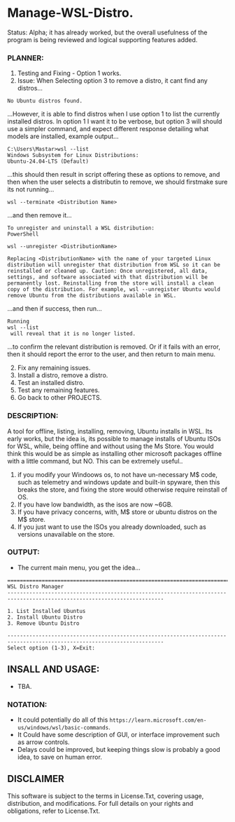 # Manage-WSL-Distro.
Status: Alpha; it has already worked, but the overall usefulness of the program is being reviewed and logical supporting features added.

### PLANNER:
1. Testing and Fixing - Option 1 works.
2. Issue: When Selecting option 3 to remove a distro, it cant find any distros...
```
No Ubuntu distros found.
```
...However, it is able to find distros when I use option 1 to list the currently installed distros. In option 1 I want it to be verbose, but option 3 will should use a simpler command, and expect different response detailing what models are installed, example output...
```
C:\Users\Mastar>wsl --list
Windows Subsystem for Linux Distributions:
Ubuntu-24.04-LTS (Default)
```
...this should then result in script offering these as options to remove, and then when the user selects a distributin to remove, we should firstmake sure its not running... 
```
wsl --terminate <Distribution Name>
```
...and then remove it...
```
To unregister and uninstall a WSL distribution:
PowerShell

wsl --unregister <DistributionName>

Replacing <DistributionName> with the name of your targeted Linux distribution will unregister that distribution from WSL so it can be reinstalled or cleaned up. Caution: Once unregistered, all data, settings, and software associated with that distribution will be permanently lost. Reinstalling from the store will install a clean copy of the distribution. For example, wsl --unregister Ubuntu would remove Ubuntu from the distributions available in WSL. 
```
...and then if success, then run...
```
Running 
wsl --list
 will reveal that it is no longer listed.
```
...to confirm the relevant distribution is removed. Or if it fails with an error, then it should report the error to the user, and then return to main menu.

2. Fix any remaining issues.
3. Install a distro, remove a distro.
4. Test an installed distro.
5. Test any remaining features.
6. Go back to other PROJECTS.

### DESCRIPTION:
A tool for offline, listing, installing, removing, Ubuntu installs in WSL. Its early works, but the idea is, its possible to manage installs of Ubuntu ISOs for WSL, while, being offline and without using the Ms Store. You would think this would be as simple as installing other microsoft packages offline with a little command, but NO. This can be extremely useful..
1. if you modify your Windoows os, to not have un-necessary M$ code, such as telemetry and windows update and built-in spyware, then this breaks the store, and fixing the store would otherwise require reinstall of OS.
2. If you have low bandwidth, as the isos are now ~6GB.
3. If you have privacy concerns, with, M$ store or ubuntu distros on the M$ store.
4. If you just want to use the ISOs you already downloaded, such as versions unavailable on the store.

### OUTPUT:
- The current main menu, you get the idea...
```
========================================================================================================================
WSL Distro Manager
------------------------------------------------------------------------------------------------------------------------

1. List Installed Ubuntus
2. Install Ubuntu Distro
3. Remove Ubuntu Distro

------------------------------------------------------------------------------------------------------------------------
Select option (1-3), X=Exit:

```

## INSALL AND USAGE:
- TBA.

### NOTATION:
- It could potentially do all of this `https://learn.microsoft.com/en-us/windows/wsl/basic-commands`.
- It Could have some description of GUI, or interface improvement such as arrow controls.
- Delays could be improved, but keeping things slow is probably a good idea, to save on human error.

## DISCLAIMER
This software is subject to the terms in License.Txt, covering usage, distribution, and modifications. For full details on your rights and obligations, refer to License.Txt.
